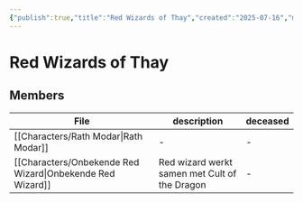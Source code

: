 ```yaml
---
{"publish":true,"title":"Red Wizards of Thay","created":"2025-07-16","modified":"2025-07-16T20:41:11.970+02:00","cssclasses":""}
---
```



# Red Wizards of Thay

## Members
| File                                                                 | description                                   | deceased |
| -------------------------------------------------------------------- | --------------------------------------------- | -------- |
| [[Characters/Rath Modar\|Rath Modar]]                     | \-                                            | \-       |
| [[Characters/Onbekende Red Wizard\|Onbekende Red Wizard]] | Red wizard werkt samen met Cult of the Dragon | \-       |
